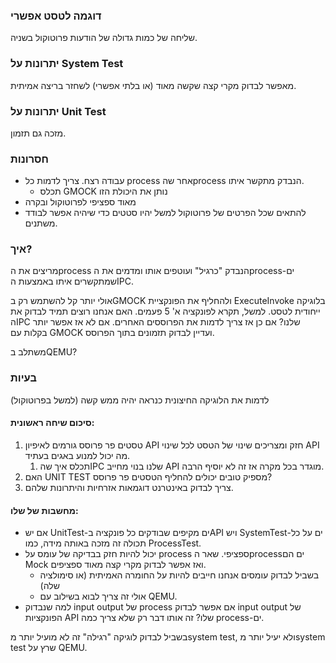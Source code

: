 ### דוגמה לטסט אפשרי
שליחה של כמות גדולה של הודעות פרוטוקול בשניה.
### יתרונות על System Test
מאפשר לבדוק מקרי קצה שקשה מאוד (או בלתי אפשרי) לשחזר בריצה אמיתית.
### יתרונות על Unit Test
מזכה גם תזמון.
### חסרונות
* עבודה רצח. צריך לדמות כל process אחר שהprocess הנבדק מתקשר איתו.
	* תכלס GMOCK נותן את היכולת הזו
* מאוד ספציפי לפרוטוקול ובקרה
* להתאים שכל הפרטים של פרוטוקול למשל יהיו סטטים כדי שיהיה אפשר לבודד משתנים.

### איך?
מריצים את הprocess הנבדק "כרגיל" ועוטפים אותו ומדמים את הprocess-ים שמתקשרים איתו באמצעות הIPC.

אולי יותר קל להשתמש רק בGMOCK ולהחליף את הפונקציית ExecuteInvoke בלוגיקה ייחודית לטסט.
למשל, תקרא לפונקציה א' 5 פעמים.
האם אנחנו רוצים תמיד לבדוק את הIPC שלנו?
	אם כן אז צריך לדמות את הפרוססים האחרים.
	אם לא אז אפשר יותר בקלות עם GMOCK ועדיין לבדוק תזמונים בתוך הפרוסס.

משתלב בQEMU?
### בעיות
לדמות את הלוגיקה החיצונית כנראה יהיה ממש קשה (למשל בפרוטוקול)


#### סיכום שיחה ראשונית:

1. טסטים פר פרוסס גורמים לאיפיון API חזק ומצריכים שינוי של הטסט לכל שינוי API מה יכול למנוע באגים בעתיד.
	1. תכלס איך שהIPC שלנו בנוי מחייב API מוגדר בכל מקרה אז זה לא יוסיף הרבה.
2. האם UNIT TEST מספיק טובים יכולים להחליף הטסטים פר פרוסס?
3. צריך לבדוק באינטרנט דוגמאות אזרחיות והיתרונות שלהם.

#### מחשבות של שלו:
* אם יש UnitTest-ים מקיפים שבודקים כל פונקציה בAPI ויש SystemTest-ים על כל תכולה זה מזכה באותה מידה, כמו ProcessTest.
* יכול להיות חזק בבדיקה של עומס על process ספציפי. שאר הprocessים הם Mock ואז אפשר לבדוק מקרי קצה מאוד ספציפים.
	* בשביל לבדוק עומסים אנחנו חייבים להיות על החומרה האמיתית (או סימולציה שלה)
	* אולי זה צריך לבוא בשילוב עם QEMU.
* למה שנבדוק input output של process אם אפשר לבדוק input output של הפונקציות API שלו? זה אותו דבר רק שלא צריך כמה process-ים.



בשביל לבדוק לוגיקה "רגילה" זה לא מועיל יותר מsystem test, ולא יעיל יותר מsystem test שרץ על QEMU.